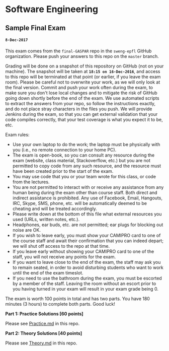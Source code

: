 # Software Engineering
## Sample Final Exam
#### `8-Dec-2017`

This exam comes from the `final-GASPAR` repo in the `sweng-epfl` GitHub organization. Please push your answers to this repo on the `master` branch. 

Grading will be done on a snapshot of this repository on GitHub (not on your machine). The snapshot will be taken at **`18:15 on 16-Dec-2016`**, and access to this repo will be terminated at that point (or earlier, if you leave the exam room). Please be careful not to overwrite your work, as we will only look at the final version. Commit and push your work often during the exam, to make sure you don't lose local changes and to mitigate the risk of GitHub going down shortly before the end of the exam. We use automated scripts to extract the answers from your repo, so follow the instructions exactly, and do not place stray characters in the files you push. We will provide Jenkins during the exam, so that you can get external validation that your code compiles correctly, that your test coverage is what you expect it to be, etc.

Exam rules:
- Use your own laptop to do the work; the laptop must be physically with you (i.e., no remote connection to your home PC).
- The exam is open-book, so you can consult any resource during the exam (website, class material, Stackoverflow, etc.) but you are not permitted to copy code from any such resource, and the resource must have been created prior to the start of the exam.
- You may use code that you or your team wrote for this class, or code from the lectures.
- You are not permitted to interact with or receive any assistance from any human being during the exam other than course staff. Both direct and indirect assistance is prohibited. Any use of Facebook, Email, Hangouts, IRC, Skype, SMS, phone, etc. will be automatically deemed to be cheating and will be treated accordingly.
- Please write down at the bottom of this file what external resources you used (URLs, written notes, etc.).
- Headphones, ear buds, etc. are not permitted; ear plugs for blocking out noise are OK.
- If you wish to leave early, you must show your CAMIPRO card to one of the course staff and await their confirmation that you can indeed depart; we will shut off access to the repo at that time.
- If you leave early without showing your CAMIPRO card to one of the staff, you will not receive any points for the exam.
- If you want to leave close to the end of the exam, the staff may ask you to remain seated, in order to avoid disturbing students who want to work until the end of the exam timeslot.
- If you need to use the bathroom during the exam, you must be escorted by a member of the staff. Leaving the room without an escort prior to you having turned in your exam will result in your exam grade being 0.

The exam is worth 100 points in total and has two parts. You have 180 minutes (3 hours) to complete both parts. Good luck!

**Part 1: Practice Solutions [60 points]**

Please see [Practice.md](Practice.md) in this repo.

**Part 2: Theory Solutions [40 points]**

Please see [Theory.md](Theory.md) in this repo.
